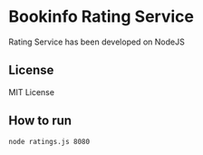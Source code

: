 # Bookinfo Rating Service
Rating Service has been developed on NodeJS

## License
MIT License

## How to run

```bash
node ratings.js 8080
```